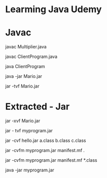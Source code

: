 # Learming Java Udemy

# Javac

javac Multiplier.java

javac ClientProgram.java

java ClientProgram

java -jar Mario.jar

jar -tvf Mario.jar

# Extracted - Jar

jar -xvf Mario.jar

jar - tvf myprogram.jar

jar -cvf hello.jar a.class b.class c.class

jar -cvfm myprogram.jar manifest.mf *.*

jar -cvfm myprogram.jar manifest.mf *.class

java -jar myprogram.jar
